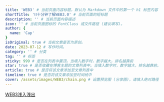 ```yaml
---
title: 'WEB3' # 当前页面内容标题，默认为 Markdown 文件中的第一个 h1 标签内容
shortTitle: '⛓️十分钟了解WEB3.0' # 当前页面的短标题
description: '' # 当前页面内容描述
icon: '' # 当前页面图标的 FontClass 或文件路径 (建议填写)。
author: {
  name: 'Cap'
}
isOriginal: true # 当前文章是否为原创。
date: 2023-07-12 # 写作时间。
category: '' # 分类
tag: '' # 标签
sticky: 999 # 是否在列表中置顶。当填入数字时，数字越大，排名越靠前
star: true # 是否收藏在博客主题的文章列表中。当填入数字时，数字越大，排名越靠前。
article: true # 是否将该文章添加至文章列表中
timeline: true # 是否将该文章添加至时间线中
cover: /assets/images/WEB3/chain.png # 设置预览图 (分享图)，请填入绝对路径
---
```


[WEB3浅入浅出](./WEB3.0.pdf)
